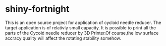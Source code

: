 # shiny-fortnight
This is an open source project for application of cycloid needle reducer. The target application is of relativly small capacity.
It is possible to print all the parts of the Cycoid needle reducer by 3D Printer.Of course,the low surface accracy quality will affect the rotating stability somehow.
